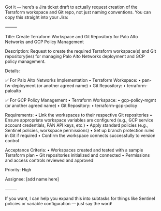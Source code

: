 Got it — here’s a Jira ticket draft to actually request creation of the Terraform workspace and Git repo, not just naming conventions. You can copy this straight into your Jira:

⸻

Title: Create Terraform Workspace and Git Repository for Palo Alto Networks and GCP Policy Management

Description:
Request to create the required Terraform workspace(s) and Git repository(ies) for managing Palo Alto Networks deployment and GCP policy management.

Details:

✅ For Palo Alto Networks Implementation
	•	Terraform Workspace:
	•	pan-fw-deployment (or another agreed name)
	•	Git Repository:
	•	terraform-paloalto

✅ For GCP Policy Management
	•	Terraform Workspace:
	•	gcp-policy-mgmt (or another agreed name)
	•	Git Repository:
	•	terraform-gcp-policy

Requirements:
	•	Link the workspaces to their respective Git repositories
	•	Ensure appropriate workspace variables are configured (e.g., GCP service account credentials, PAN API keys, etc.)
	•	Apply standard policies (e.g., Sentinel policies, workspace permissions)
	•	Set up branch protection rules in Git if required
	•	Confirm the workspace connects successfully to version control

Acceptance Criteria:
	•	Workspaces created and tested with a sample Terraform plan
	•	Git repositories initialized and connected
	•	Permissions and access controls reviewed and approved

Priority: High

Assignee: [add name here]

⸻

If you want, I can help you expand this into subtasks for things like Sentinel policies or variable configuration — just say the word!
